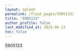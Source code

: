 ```yaml
---
layout: splash
permalink: /float_pages/5905133/
title: "5905133"
author_profile: false
last_modified_at: 2025-06-13
toc: false
---
```

 
5905133
